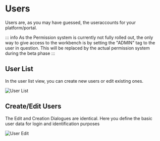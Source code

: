 # Users

Users are, as you may have guessed, the useraccounts for your platform/portal.

::: info
As the Permission system is currently not fully rolled out, the only way to give access to the workbench is by setting the "ADMIN" tag to the user in question. This will be replaced by the actual permission system during the beta phase
:::

## User List

In the user list view, you can create new users or edit existing ones.

![User List](/graphics/workbench/users/list-dark.png)

## Create/Edit Users

The Edit and Creation Dialogues are identical. Here you define the basic user data for login and identification purposes

![User Edit](/graphics/workbench/users/edit-dark.png)
